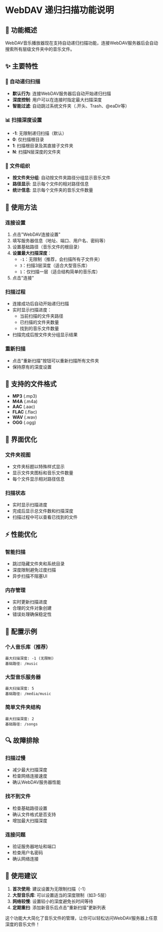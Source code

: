 # WebDAV 递归扫描功能说明

## 🎯 功能概述

WebDAV音乐播放器现在支持自动递归扫描功能，连接WebDAV服务器后会自动搜索所有层级文件夹中的音乐文件。

## ✨ 主要特性

### 🔄 自动递归扫描
- **默认行为**: 连接WebDAV服务器后自动开始递归扫描
- **深度控制**: 用户可以在连接时指定最大扫描深度
- **智能过滤**: 自动跳过系统文件夹（.开头、Trash、@eaDir等）

### 📊 扫描深度设置
- **-1**: 无限制递归扫描（默认）
- **0**: 仅扫描根目录
- **1**: 扫描根目录及其直接子文件夹
- **N**: 扫描N层深度的文件夹

### 🎵 文件组织
- **按文件夹分组**: 自动按文件夹路径分组显示音乐文件
- **路径显示**: 显示每个文件的相对路径信息
- **统计信息**: 显示每个文件夹的音乐文件数量

## 🔧 使用方法

### 连接设置
1. 点击"WebDAV连接设置"
2. 填写服务器信息（地址、端口、用户名、密码等）
3. 设置基础路径（音乐文件的根目录）
4. **设置最大扫描深度**：
   - `-1`：无限制（推荐，会扫描所有子文件夹）
   - `3`：扫描3层深度（适合大型音乐库）
   - `1`：仅扫描一层（适合结构简单的音乐库）
5. 点击"连接"

### 扫描过程
- 连接成功后自动开始递归扫描
- 实时显示扫描进度：
  - 当前扫描的文件夹路径
  - 已扫描的文件夹数量
  - 找到的音乐文件数量
- 扫描完成后按文件夹分组显示结果

### 重新扫描
- 点击"重新扫描"按钮可以重新扫描所有文件夹
- 保持原有的深度设置

## 📁 支持的文件格式

- **MP3** (.mp3)
- **M4A** (.m4a)
- **AAC** (.aac)
- **FLAC** (.flac)
- **WAV** (.wav)
- **OGG** (.ogg)

## 🎨 界面优化

### 文件夹视图
- 文件夹标题以特殊样式显示
- 显示文件夹图标和音乐文件数量
- 每个文件显示相对路径信息

### 扫描状态
- 实时显示扫描进度
- 完成后显示总文件数和扫描深度
- 扫描过程中可以查看已找到的文件

## ⚡ 性能优化

### 智能扫描
- 跳过隐藏文件夹和系统目录
- 深度限制避免过度扫描
- 异步扫描不阻塞UI

### 内存管理
- 实时更新扫描进度
- 合理的文件对象创建
- 错误处理确保稳定性

## 📝 配置示例

### 个人音乐库（推荐）
```
最大扫描深度: -1 (无限制)
基础路径: /music
```

### 大型音乐服务器
```
最大扫描深度: 5
基础路径: /media/music
```

### 简单文件夹结构
```
最大扫描深度: 2
基础路径: /songs
```

## 🔍 故障排除

### 扫描过慢
- 减少最大扫描深度
- 检查网络连接速度
- 确认WebDAV服务器性能

### 找不到文件
- 检查基础路径设置
- 确认文件格式是否支持
- 增加最大扫描深度

### 连接问题
- 验证服务器地址和端口
- 检查用户名密码
- 确认网络连接

## 🎯 使用建议

1. **首次使用**: 建议设置为无限制扫描（-1）
2. **大型音乐库**: 可以设置适当的深度限制（如3-5层）
3. **网络较慢**: 设置较小的深度避免长时间等待
4. **定期重扫**: 添加新音乐后点击"重新扫描"更新列表

这个功能大大简化了音乐文件的管理，让你可以轻松访问WebDAV服务器上任意深度的音乐文件！
